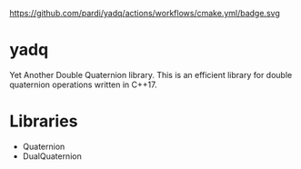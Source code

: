 https://github.com/pardi/yadq/actions/workflows/cmake.yml/badge.svg

# yadq
Yet Another Double Quaternion library. This is an efficient library for double quaternion operations written in C++17.

# Libraries
- Quaternion
- DualQuaternion
